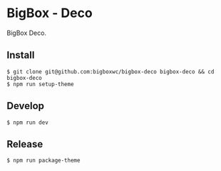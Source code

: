 # BigBox - Deco

BigBox Deco.

## Install

```
$ git clone git@github.com:bigboxwc/bigbox-deco bigbox-deco && cd bigbox-deco
$ npm run setup-theme
```

## Develop

```
$ npm run dev
```

## Release

```
$ npm run package-theme
```
